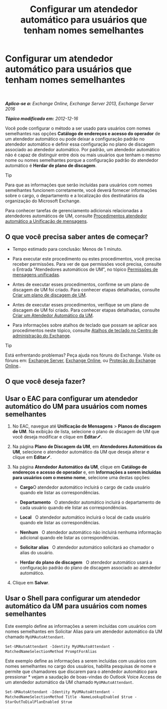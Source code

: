 ﻿---
title: 'Configurar um atendedor automático para usuários que tenham nomes semelhantes'
TOCTitle: Configurar um atendedor automático para usuários que tenham nomes semelhantes
ms:assetid: 2e7318a0-67f9-4d7b-8300-5f0ef77656a8
ms:mtpsurl: https://technet.microsoft.com/pt-br/library/Aa997135(v=EXCHG.150)
ms:contentKeyID: 52058389
ms.date: 05/22/2018
mtps_version: v=EXCHG.150
ms.translationtype: MT
---

# Configurar um atendedor automático para usuários que tenham nomes semelhantes

 

_**Aplica-se a:** Exchange Online, Exchange Server 2013, Exchange Server 2016_

_**Tópico modificado em:** 2012-12-16_

Você pode configurar o método a ser usado para usuários com nomes semelhantes nas opções **Catálogo de endereços e acesso do operador** de um atendedor automático ou pode deixar a configuração padrão no atendedor automático e definir essa configuração no plano de discagem associado ao atendedor automático. Por padrão, um atendedor automático não é capaz de distinguir entre dois ou mais usuários que tenham o mesmo nome ou nomes semelhantes porque a configuração padrão do atendedor automático é **Herdar de plano de discagem**.


> [!TIP]
> Para que as informações que serão incluídas para usuários com nomes semelhantes funcionem corretamente, você deverá fornecer informações sobre o cargo, o departamento e a localização dos destinatários da organização do Microsoft Exchange.



Para conhecer tarefas de gerenciamento adicionais relacionadas a atendedores automáticos de UM, consulte [Procedimentos atendedor automático a Unificação de mensagens](um-auto-attendant-procedures-exchange-2013-help.md).

## O que você precisa saber antes de começar?

  - Tempo estimado para conclusão: Menos de 1 minuto.

  - Para executar este procedimento ou estes procedimentos, você precisa receber permissões. Para ver de que permissões você precisa, consulte o Entrada "Atendedores automáticos de UM", no tópico [Permissões de mensagens unificadas](unified-messaging-permissions-exchange-2013-help.md).

  - Antes de executar esses procedimentos, confirme se um plano de discagem de UM foi criado. Para conhecer etapas detalhadas, consulte [Criar um plano de discagem de UM](create-a-um-dial-plan-exchange-2013-help.md).

  - Antes de executar esses procedimentos, verifique se um plano de discagem de UM foi criado. Para conhecer etapas detalhadas, consulte [Criar um Atendedor Automático da UM](create-a-um-auto-attendant-exchange-2013-help.md).

  - Para informações sobre atalhos de teclado que possam se aplicar aos procedimentos neste tópico, consulte [Atalhos de teclado no Centro de administração do Exchange](keyboard-shortcuts-in-the-exchange-admin-center-exchange-online-protection-help.md).


> [!TIP]
> Está enfrentando problemas? Peça ajuda nos fóruns do Exchange. Visite os fóruns em: <A href="https://go.microsoft.com/fwlink/p/?linkid=60612">Exchange Server</A>, <A href="https://go.microsoft.com/fwlink/p/?linkid=267542">Exchange Online</A>, ou <A href="https://go.microsoft.com/fwlink/p/?linkid=285351">Proteção do Exchange Online</A>..



## O que você deseja fazer?

## Usar o EAC para configurar um atendedor automático do UM para usuários com nomes semelhantes

1.  No EAC, navegue até **Unificação de Mensagens** \> **Planos de discagem de UM**. Na exibição de lista, selecione o plano de discagem de UM que você deseja modificar e clique em **Editar**![Ícone de edição](images/JJ218640.6f53ccb2-1f13-4c02-bea0-30690e6ea71d(EXCHG.150).gif "Ícone de edição").

2.  Na página **Plano de Discagem da UM**, em **Atendedores Automáticos da UM**, selecione o atendedor automático da UM que deseja alterar e clique em **Editar**![Ícone de edição](images/JJ218640.6f53ccb2-1f13-4c02-bea0-30690e6ea71d(EXCHG.150).gif "Ícone de edição").

3.  Na página **Atendedor Automático da UM**, clique em **Catálogo de endereços e acesso de operador** e, em **Informações a serem incluídas para usuários com o mesmo nome**, selecione uma destas opções:
    
      - **Cargo**O atendedor automático incluirá o cargo de cada usuário quando ele listar as correspondências.
    
      - **Departamento**   O atendedor automático incluirá o departamento de cada usuário quando ele listar as correspondências.
    
      - **Local**   O atendedor automático incluirá o local de cada usuário quando ele listar as correspondências.
    
      - **Nenhum**   O atendedor automático não incluirá nenhuma informação adicional quando ele listar as correspondências.
    
      - **Solicitar alias**   O atendedor automático solicitará ao chamador o alias do usuário.
    
      - **Herdar do plano de discagem**   O atendedor automático usará a configuração padrão do plano de discagem associado ao atendedor automático.

4.  Clique em **Salvar**.

## Usar o Shell para configurar um atendedor automático da UM para usuários com nomes semelhantes

Este exemplo define as informações a serem incluídas com usuários com nomes semelhantes em Solicitar Alias para um atendedor automático da UM chamado `MyUMAutoAttendant`.

    Set-UMAutoAttendant -Identity MyUMAutoAttendant -MatchedNameSelectionMethod PromptForAlias

Este exemplo define as informações a serem incluídas com usuários com nomes semelhantes no cargo dos usuários, habilita pesquisas de nome e permite que chamadores que discarem para o atendedor automático para pressionar \* vejam a saudação de boas-vindas do Outlook Voice Access de um atendedor automático da UM chamado `MyUMAutoAttendant`.

    Set-UMAutoAttendant -Identity MyUMAutoAttendant -MatchedNameSelectionMethod Title -NameLookupEnabled $true -StarOutToDialPlanEnabled $true

